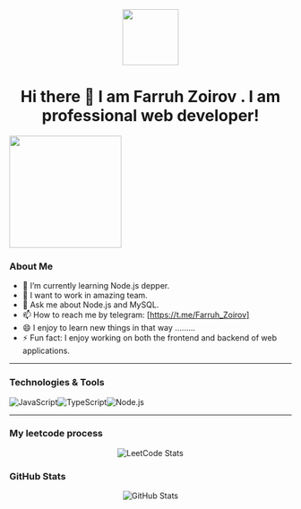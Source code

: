 <div id="header" align="center">
  <img src="https://media.giphy.com/media/M9gbBd9nbDrOTu1Mqx/giphy.gif" width="100"/>
</div>

<h1 align="center">Hi there 👋 I am Farruh Zoirov . I am professional web developer!</h1>

<div style="display:flex; align-items:center" align="center">
  <img src="https://logowik.com/content/uploads/images/nodejs.jpg" width="200" height="auto" >
</div>


### About Me

- 🌱 I’m currently learning Node.js depper.
- 👯 I want to work in amazing team.
- 💬 Ask me about Node.js and MySQL.
- 📫 How to reach me by telegram: [https://t.me/Farruh_Zoirov]
- 😄 I enjoy to learn new things in that way .........
- ⚡ Fun fact: I enjoy working on both the frontend and backend of web applications.

---

### Technologies & Tools

<div style="display:flex; align-items:center" align="center">
  <img src="https://img.icons8.com/color/48/000000/javascript.png" alt="JavaScript" title="JavaScript"/>
  <img src="https://img.icons8.com/color/48/000000/typescript.png" alt="TypeScript" title="TypeScript"/>
  <img src="https://img.icons8.com/color/48/000000/nodejs.png" alt="Node.js" title="Node.js"/>
</div>

---
### My leetcode process
<div align="center">
  <img src="https://leetcard.jacoblin.cool/fzoirov?theme=dark&font=Baloo%20Tamma%202&ext=contest" alt="LeetCode Stats" title="LeetCode Stats"/>
</div>

### GitHub Stats

<div align="center">
  <img src="https://github-readme-stats.vercel.app/api?username=farruhzoirov&show_icons=true&theme=radical" alt="GitHub Stats"/>
</div>

<!--
**yourusername/yourusername** is a ✨ _special_ ✨ repository because its `README.md` (this file) appears on your GitHub profile.

Here are some ideas to get you started:

- 🔭 I’m currently working on ...
- 🌱 I’m currently learning ...
- 👯 I’m looking to collaborate on ...
- 🤔 I’m looking for help with ...
- 💬 Ask me about ...
- 📫 How to reach me: ...
- 😄 Pronouns: ...
- ⚡ Fun fact: ...
-->
